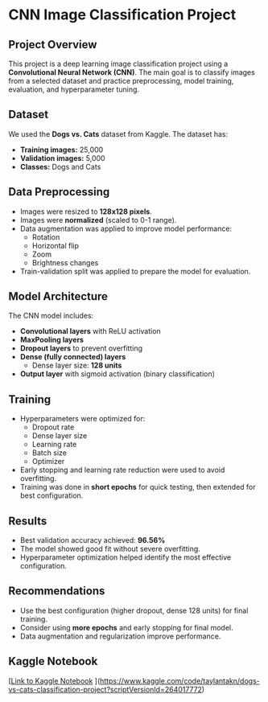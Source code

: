 # CNN Image Classification Project

## Project Overview
This project is a deep learning image classification project using a **Convolutional Neural Network (CNN)**. The main goal is to classify images from a selected dataset and practice preprocessing, model training, evaluation, and hyperparameter tuning.

## Dataset
We used the **Dogs vs. Cats** dataset from Kaggle. The dataset has:
- **Training images:** 25,000
- **Validation images:** 5,000
- **Classes:** Dogs and Cats

## Data Preprocessing
- Images were resized to **128x128 pixels**.
- Images were **normalized** (scaled to 0-1 range).
- Data augmentation was applied to improve model performance:
  - Rotation
  - Horizontal flip
  - Zoom
  - Brightness changes
- Train-validation split was applied to prepare the model for evaluation.

## Model Architecture
The CNN model includes:
- **Convolutional layers** with ReLU activation
- **MaxPooling layers**
- **Dropout layers** to prevent overfitting
- **Dense (fully connected) layers**  
  - Dense layer size: **128 units**
- **Output layer** with sigmoid activation (binary classification)

## Training
- Hyperparameters were optimized for:
  - Dropout rate
  - Dense layer size
  - Learning rate
  - Batch size
  - Optimizer
- Early stopping and learning rate reduction were used to avoid overfitting.
- Training was done in **short epochs** for quick testing, then extended for best configuration.

## Results
- Best validation accuracy achieved: **96.56%**
- The model showed good fit without severe overfitting.
- Hyperparameter optimization helped identify the most effective configuration.

## Recommendations
- Use the best configuration (higher dropout, dense 128 units) for final training.
- Consider using **more epochs** and early stopping for final model.
- Data augmentation and regularization improve performance.

## Kaggle Notebook
[[Link to Kaggle Notebook](#)
](https://www.kaggle.com/code/taylantakn/dogs-vs-cats-classification-project?scriptVersionId=264017772)
